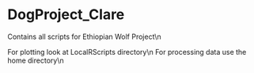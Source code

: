 # DogProject_Clare

Contains all scripts for Ethiopian Wolf Project\n


For plotting look at LocalRScripts directory\n
For processing data use the home directory\n
